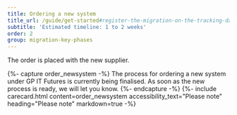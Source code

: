 ```yaml
---
title: Ordering a new system
title_url: /guide/get-started#register-the-migration-on-the-tracking-database
subtitle: 'Estimated timeline: 1 to 2 weeks'
order: 2
group: migration-key-phases
---
```

The order is placed with the new supplier.

{%- capture order_newsystem -%} 
The process for ordering a new system under GP IT Futures is currently being finalised. As soon as the new process is ready, we will let you know. 
{%- endcapture -%}
{%- include carecard.html content=order_newsystem accessibility_text="Please note" heading="Please note" markdown=true -%}

